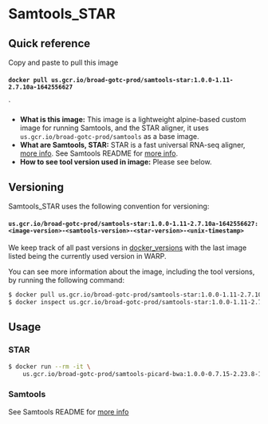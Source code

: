 # Samtools_STAR

## Quick reference

Copy and paste to pull this image

#### `docker pull us.gcr.io/broad-gotc-prod/samtools-star:1.0.0-1.11-2.7.10a-1642556627`
`

- __What is this image:__ This image is a lightweight alpine-based custom image for running Samtools, and the STAR aligner, it uses `us.gcr.io/broad-gotc-prod/samtools` as a base image.
- __What are Samtools, STAR:__  STAR is a fast universal RNA-seq aligner, [more info](https://github.com/alexdobin/STAR). See Samtools README for [more info](../samtools/README.md).
- __How to see tool version used in image:__ Please see below.

## Versioning

Samtools_STAR uses the following convention for versioning:

#### `us.gcr.io/broad-gotc-prod/samtools-star:1.0.0-1.11-2.7.10a-1642556627:<image-version>-<samtools-version>-<star-version>-<unix-timestamp>` 


We keep track of all past versions in [docker_versions](docker_versions.tsv) with the last image listed being the currently used version in WARP.

You can see more information about the image, including the tool versions, by running the following command:

```bash
$ docker pull us.gcr.io/broad-gotc-prod/samtools-star:1.0.0-1.11-2.7.10a-1642556627
$ docker inspect us.gcr.io/broad-gotc-prod/samtools-star:1.0.0-1.11-2.7.10a-1642556627
```

## Usage

### STAR

```bash
$ docker run --rm -it \
    us.gcr.io/broad-gotc-prod/samtools-picard-bwa:1.0.0-0.7.15-2.23.8-1626449438 STAR
```

### Samtools

See Samtools README for [more info](../samtools/README.md)